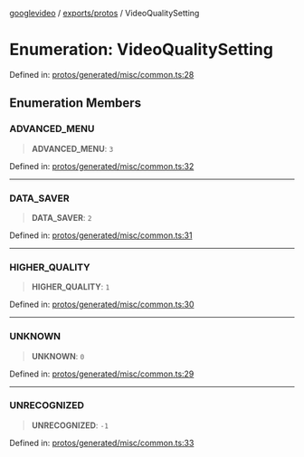 [googlevideo](../../../README.md) / [exports/protos](../README.md) / VideoQualitySetting

# Enumeration: VideoQualitySetting

Defined in: [protos/generated/misc/common.ts:28](https://github.com/LuanRT/googlevideo/blob/d9eb9db82e3516a9a277a77a3d25342e9c5bf127/protos/generated/misc/common.ts#L28)

## Enumeration Members

### ADVANCED\_MENU

> **ADVANCED\_MENU**: `3`

Defined in: [protos/generated/misc/common.ts:32](https://github.com/LuanRT/googlevideo/blob/d9eb9db82e3516a9a277a77a3d25342e9c5bf127/protos/generated/misc/common.ts#L32)

***

### DATA\_SAVER

> **DATA\_SAVER**: `2`

Defined in: [protos/generated/misc/common.ts:31](https://github.com/LuanRT/googlevideo/blob/d9eb9db82e3516a9a277a77a3d25342e9c5bf127/protos/generated/misc/common.ts#L31)

***

### HIGHER\_QUALITY

> **HIGHER\_QUALITY**: `1`

Defined in: [protos/generated/misc/common.ts:30](https://github.com/LuanRT/googlevideo/blob/d9eb9db82e3516a9a277a77a3d25342e9c5bf127/protos/generated/misc/common.ts#L30)

***

### UNKNOWN

> **UNKNOWN**: `0`

Defined in: [protos/generated/misc/common.ts:29](https://github.com/LuanRT/googlevideo/blob/d9eb9db82e3516a9a277a77a3d25342e9c5bf127/protos/generated/misc/common.ts#L29)

***

### UNRECOGNIZED

> **UNRECOGNIZED**: `-1`

Defined in: [protos/generated/misc/common.ts:33](https://github.com/LuanRT/googlevideo/blob/d9eb9db82e3516a9a277a77a3d25342e9c5bf127/protos/generated/misc/common.ts#L33)
